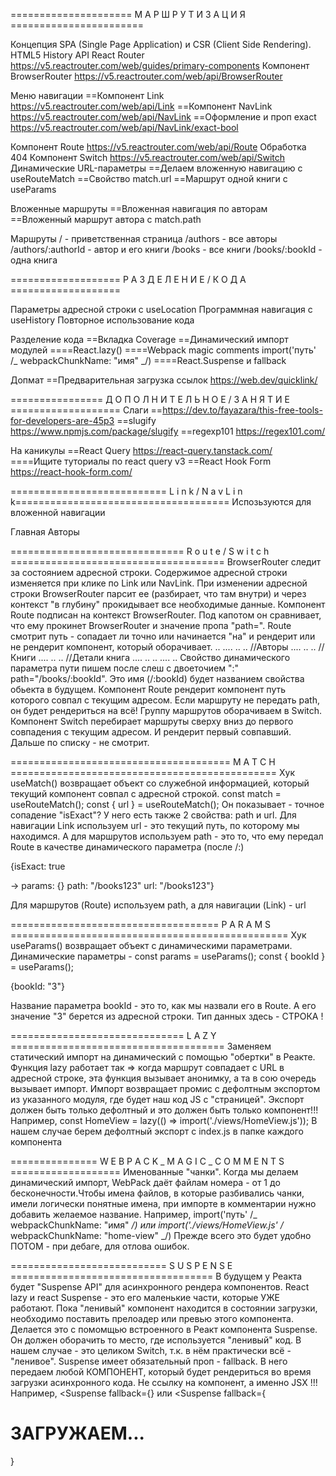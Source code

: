 ===================== М А Р Ш Р У Т И З А Ц И Я =======================

Концепция SPA (Single Page Application) и CSR (Client Side Rendering).
HTML5 History API
React Router https://v5.reactrouter.com/web/guides/primary-components
Компонент BrowserRouter https://v5.reactrouter.com/web/api/BrowserRouter

Меню навигации
==Компонент Link https://v5.reactrouter.com/web/api/Link
==Компонент NavLink https://v5.reactrouter.com/web/api/NavLink
==Оформление и проп exact https://v5.reactrouter.com/web/api/NavLink/exact-bool

Компонент Route https://v5.reactrouter.com/web/api/Route
Обработка 404
Компонент Switch https://v5.reactrouter.com/web/api/Switch
Динамические URL-параметры
==Делаем вложенную навигацию c useRouteMatch
==Свойство match.url
==Маршрут одной книги с useParams

Вложенные маршруты
==Вложенная навигация по авторам
==Вложенный маршрут автора с match.path

Маршруты
/ - приветственная страница
/authors - все авторы
/authors/:authorId - автор и его книги
/books - все книги
/books/:bookId - одна книга

=================== Р А З Д Е Л Е Н И Е \/ К О Д А ===================

Параметры адресной строки c useLocation
Программная навигация с useHistory
Повторное использование кода

Разделение кода
==Вкладка Coverage
==Динамический импорт модулей
====React.lazy()
====Webpack magic comments import('путь' /_ webpackChunkName: "имя" _/)
====React.Suspense и fallback

Допмат
==Предварительная загрузка ссылок https://web.dev/quicklink/

================ Д О П О Л Н И Т Е Л Ь Н О Е \/ З А Н Я Т И Е ===================
Слаги
==https://dev.to/fayazara/this-free-tools-for-developers-are-45p3
==slugify https://www.npmjs.com/package/slugify
==regexp101 https://regex101.com/

На каникулы
==React Query https://react-query.tanstack.com/
====Ищите туториалы по react query v3
==React Hook Form https://react-hook-form.com/

=========================== L i n k \/ N a v L i n k=====================================
Испозьзуются для вложенной навигации

<Link exact to="/" className={s.link}>Главная</Link>
<NavLink to="/authors" className={s.link} activeClassName={s.activeLink}>Авторы</NavLink>

============================== R o u t e \/ S w i t c h =====================================
BrowserRouter следит за состоянием адресной строки. Содержимое адресной строки изменяется
при клике по Link или NavLink. При изменении адресной строки BrowserRouter парсит ее (разбирает,
что там внутри) и через контекст "в глубину" прокидывает все необходимые данные. Компонент Route
подписан на контекст BrowserRouter. Под капотом он сравнивает, что ему прокинет BrowserRouter
и значение пропа "path=". Route смотрит путь - сопадает ли точно или начинается "на" и рендерит
или не рендерит компонент, который оборачивает.
<Switch>
..<Route path="/" exact>
....<HomeView />
..</Route>
..<Route path="/authors"> //Авторы
....<Authors />
..</Route>
..<Route path="/books"> //Книги
....<Authors />
..</Route>
..<Route path="/books/:bookId"> //Детали книга
....<Authors />
..</Route>
..<Route>
....<NotFoundView />
..</Route>
</Switch>
Свойство динамического параметра пути пишем после слеш с двоеточием ":" path="/books/:bookId".
Это имя (/:bookId) будет названием свойства обьекта в будущем.
Компонент Route рендерит компонент путь которого совпал с текущим адресом. Если маршруту не
передать path, он будет рендериться на всё! Группу маршрутов оборачиваем в Switch.
Компонент Switch перебирает маршруты сверху вниз до первого совпадения с текущим адресом.
И рендерит первый совпавший. Дальше по списку - не смотрит.

====================================== M A T C H ==============================================
Хук useMatch() возвращает объект со служебной информацией, который текущий компонент совпал
с адресной строкой.
const match = useRouteMatch();
const { url } = useRouteMatch();
Он показывает - точное сопадение "isExact"? У него есть также 2 свойства: path и url.
Для навигации Link используем url - это текущий путь, по которому мы находимся. А для маршрутов
используем path - это то, что ему передал Route в качестве динамического параметра (после /:)

{isExact: true

-> params: {}
path: "/books123"
url: "/books123"}

Для маршрутов (Route) используем path, а для навигации (Link) - url

==================================== P A R A M S ================================================
Хук useParams() возвращает объект с динамическими параметрами. Динамические параметры -
const params = useParams();
const { bookId } = useParams();

{bookId: "3"}

Название параметра bookId - это то, как мы назвали его в Route. А его значение "3" берется из
адресной строки. Тип данных здесь - СТРОКА !

============================== L A Z Y =====================================
Заменяем статический импорт на динамический с помощью "обертки" в Реакте.
Функция lazy работает так => когда маршрут совпадает с URL в адресной строке,
эта функция вызывает анонимку, а та в сою очередь вызывает импорт. Импорт возвращает
промис с дефолтным экспортом из указанного модуля, где будет наш код JS с "страницей".
Экспорт должен быть только дефолтный и это должен быть только компонент!!! Например,
const HomeView = lazy(() => import('./views/HomeView.js'));
В нашем случае берем дефолтный экспорт с index.js в папке каждого компонента

=============== W E B P A C K _ M A G I C _ C O M M E N T S ===================
Именованные "чанки". Когда мы делаем динамический импорт, WebPack даёт файлам номера -
от 1 до бесконечности.Чтобы имена файлов, в которые разбивались чанки, имели логически
понятные имена, при импорте в комментарии нужно добавить желаемое название. Например,
import('путь' /_ webpackChunkName: "имя" _/) или
import('./views/HomeView.js' /_ webpackChunkName: "home-view" _/)
Прежде всего это будет удобно ПОТОМ - при дебаге, для отлова ошибок.

=========================== S U S P E N S E ===================================
В будущем у Реакта будет "Suspense API" для асинхронного рендера компонентов.
React lazy и react Suspense - это его маленькие части, которые УЖЕ работают.
Пока "ленивый" компонент находится в состоянии загрузки, необходимо поставить
прелоадер или превью этого компонента. Делается это с помомщью встроенного в Реакт
компонента Suspense. Он должен оборачить то место, где используется "ленивый" код.
В нашем случае - это целиком Switch, т.к. в нём практически всё - "ленивое".
Suspense имеет обязательный проп - fallback. В него передаем любой КОМПОНЕНТ,
который будет рендериться во время загрузки асинхронного кода.
Не ссылку на компонент, а именно JSX !!! Например,
<Suspense fallback={<Loader />} или
<Suspense fallback={<h1>ЗАГРУЖАЕМ...</h1>}
